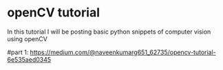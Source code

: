 # openCV tutorial

In this tutorial I will be posting basic python snippets of computer vision using openCV

#part 1: https://medium.com/@naveenkumarg651_62735/opencv-tutorial-6e535aed0345
